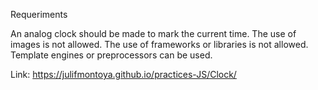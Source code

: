Requeriments

An analog clock should be made to mark the current time.
The use of images is not allowed.
The use of frameworks or libraries is not allowed.
Template engines or preprocessors can be used.

Link: https://julifmontoya.github.io/practices-JS/Clock/
